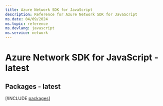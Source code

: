 ```yaml
---
title: Azure Network SDK for JavaScript
description: Reference for Azure Network SDK for JavaScript
ms.date: 04/09/2024
ms.topic: reference
ms.devlang: javascript
ms.service: network
---
```

# Azure Network SDK for JavaScript - latest
## Packages - latest
[!INCLUDE [packages](network-index.md)]